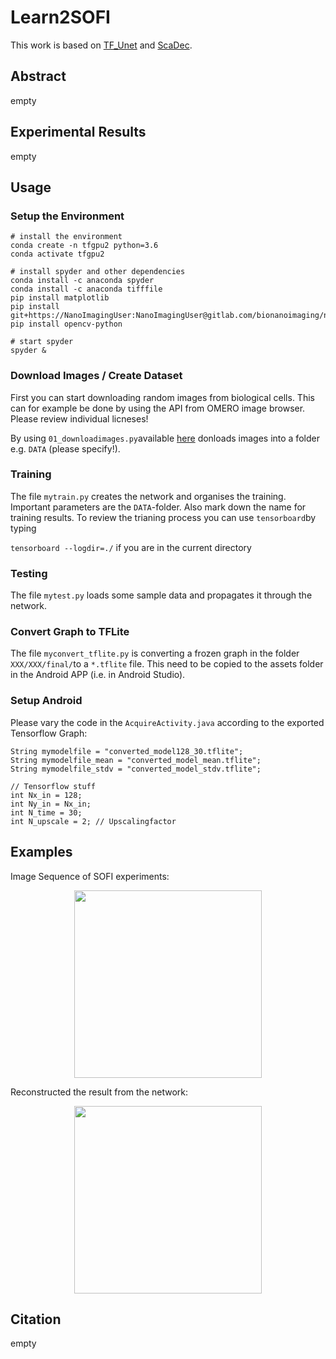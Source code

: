 # Learn2SOFI
This work is based on [TF_Unet](https://github.com/jakeret/tf_unet/tree/master/tf_unet) and [ScaDec](https://github.com/sunyumark/ScaDec-deep-learning-diffractive-tomography).

## Abstract
empty

## Experimental Results
empty

## Usage

### Setup the Environment 
```
# install the environment
conda create -n tfgpu2 python=3.6
conda activate tfgpu2 

# install spyder and other dependencies
conda install -c anaconda spyder
conda install -c anaconda tifffile
pip install matplotlib
pip install git+https://NanoImagingUser:NanoImagingUser@gitlab.com/bionanoimaging/nanoimagingpack
pip install opencv-python

# start spyder 
spyder &
```


### Download Images / Create Dataset

First you can start downloading random images from biological cells. This can for example be done by using the API from OMERO image browser. Please review individual licneses! 

By using ```01_downloadimages.py```available [here](./SCRIPTS/01_downloadimages.py) donloads images into a folder e.g. ```DATA``` (please specify!). 

### Training 

The file ```mytrain.py``` creates the network and organises the training. Important parameters are the ```DATA```-folder. Also mark down the name for training results. To review the trianing process you can use ```tensorboard```by typing 

```tensorboard --logdir=./``` if you are in the current directory

### Testing 

The file ```mytest.py``` loads some sample data and propagates it through the network. 

### Convert Graph to TFLite

The file ```myconvert_tflite.py``` is converting a frozen graph in the folder ```XXX/XXX/final/```to a ```*.tflite``` file. This need to be copied to the assets folder in the Android APP (i.e. in Android Studio). 

### Setup Android 

Please vary the code in the ```AcquireActivity.java``` according to the exported Tensorflow Graph:

```
String mymodelfile = "converted_model128_30.tflite";
String mymodelfile_mean = "converted_model_mean.tflite";
String mymodelfile_stdv = "converted_model_stdv.tflite";
    
// Tensorflow stuff
int Nx_in = 128;
int Ny_in = Nx_in;
int N_time = 30;
int N_upscale = 2; // Upscalingfactor
```

## Examples 

Image Sequence of SOFI experiments:
<p align="center">
<img src="./IMAGES/mytest_obj-2.gif" width="300">
</p>

Reconstructed the result from the network:
<p align="center">
<img src="./IMAGES/mytest_gt-1.png" width="300">
</p>


## Citation
empty 

